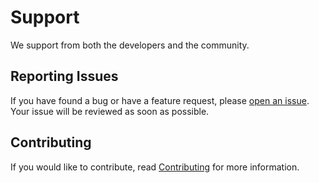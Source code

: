 # Support

We support from both the developers and the community.

## Reporting Issues

If you have found a bug or have a feature request, please [open an issue](https://github.com/RyanLua/Signs/issues/new/choose). Your issue will be reviewed as soon as possible.

## Contributing

If you would like to contribute, read [Contributing](/.github/CONTRIBUTING.md) for more information.
